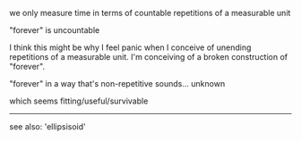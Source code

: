 we only measure time in terms of countable repetitions of a measurable unit

"forever" is uncountable

I think this might be why I feel panic when I conceive of unending repetitions of a measurable unit. I'm conceiving of a broken construction of "forever".

"forever" in a way that's non-repetitive sounds... unknown

which seems fitting/useful/survivable

---

see also: 'ellipsisoid'
